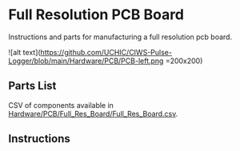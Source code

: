 # Full Resolution PCB Board
Instructions and parts for manufacturing a full resolution pcb board.

![alt text](https://github.com/UCHIC/CIWS-Pulse-Logger/blob/main/Hardware/PCB/PCB-left.png =200x200)

## Parts List
CSV of components available in [Hardware/PCB/Full_Res_Board/Full_Res_Board.csv](https://github.com/UCHIC/CIWS-Pulse-Logger/blob/main/Hardware/PCB/Full_Res_Board/Full_Res_Board.csv).

## Instructions
